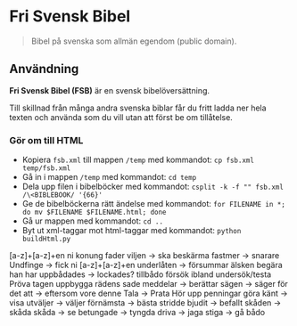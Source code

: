 # Fri Svensk Bibel
> Bibel på svenska som allmän egendom (public domain).

## Användning
 **Fri Svensk Bibel (FSB)** är en svensk bibelöversättning.

 Till skillnad från många andra svenska biblar får du fritt ladda ner hela texten och använda som du vill utan att först be om tillåtelse.

### Gör om till HTML
- Kopiera `fsb.xml`  till mappen `/temp` med kommandot: ```cp fsb.xml temp/fsb.xml```
- Gå in i mappen `/temp` med kommandot: ```cd temp```
- Dela upp filen i bibelböcker med kommandot: ```csplit -k -f "" fsb.xml /\<BIBLEBOOK/ '{66}'```
- Ge de bibelböckerna rätt ändelse med kommandot: ```for FILENAME in *; do mv $FILENAME $FILENAME.html; done```
- Gå ur mappen med kommandot: ```cd ..```
- Byt ut xml-taggar mot html-taggar med kommandot: ```python buildHtml.py```


[a-z]+[a-z]+en ni 
konung
fader
viljen -> ska
beskärma
fastmer -> snarare
Undfinge -> fick
ni [a-z]+[a-z]+en 
underlåten -> försummar
älsken
begära
han har
uppbådades -> lockades?
tillbådo
försök ibland undersök/testa
Pröva
tagen
uppbygga
rädens
sade
meddelar -> berättar
sägen -> säger
för det att -> eftersom
vore
denne
Tala -> Prata
Hör upp
penningar
göra känt -> visa
utväljer -> väljer
förnämsta -> bästa
stridde
bjudit -> befallt
skåden -> skåda
skåda -> se
betungade -> tyngda
driva -> jaga
stiga -> gå
bådo